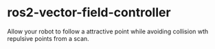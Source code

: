 # ros2-vector-field-controller
Allow your robot to follow a attractive point while avoiding collision wth repulsive points from a scan.
